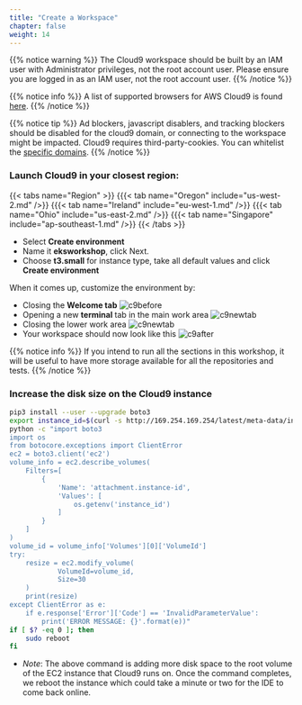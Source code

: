 ```yaml
---
title: "Create a Workspace"
chapter: false
weight: 14
---
```


{{% notice warning %}}
The Cloud9 workspace should be built by an IAM user with Administrator privileges,
not the root account user. Please ensure you are logged in as an IAM user, not the root
account user.
{{% /notice %}}

{{% notice info %}}
A list of supported browsers for AWS Cloud9 is found [here]( https://docs.aws.amazon.com/cloud9/latest/user-guide/browsers.html).
{{% /notice %}}


<!---
{{% notice info %}}
This workshop was designed to run in the **Oregon (us-west-2)** region. **Please don't
run in any other region.** Future versions of this workshop will expand region availability,
and this message will be removed.
{{% /notice %}}
-->

{{% notice tip %}}
Ad blockers, javascript disablers, and tracking blockers should be disabled for
the cloud9 domain, or connecting to the workspace might be impacted.
Cloud9 requires third-party-cookies. You can whitelist the [specific domains]( https://docs.aws.amazon.com/cloud9/latest/user-guide/troubleshooting.html#troubleshooting-env-loading).
{{% /notice %}}

### Launch Cloud9 in your closest region:

{{< tabs name="Region" >}}
{{{< tab name="Oregon" include="us-west-2.md" />}}
{{{< tab name="Ireland" include="eu-west-1.md" />}}
{{{< tab name="Ohio" include="us-east-2.md" />}}
{{{< tab name="Singapore" include="ap-southeast-1.md" />}}
{{< /tabs >}}

- Select **Create environment**
- Name it **eksworkshop**, click Next.
- Choose **t3.small** for instance type, take all default values and click **Create environment**

When it comes up, customize the environment by:

- Closing the **Welcome tab**
![c9before](/images/prerequisites/cloud9-1.png)
- Opening a new **terminal** tab in the main work area
![c9newtab](/images/prerequisites/cloud9-2.png)
- Closing the lower work area
![c9newtab](/images/prerequisites/cloud9-3.png)
- Your workspace should now look like this
![c9after](/images/prerequisites/cloud9-4.png)

{{% notice info %}}
If you intend to run all the sections in this workshop, it will be useful to have more storage available for all the repositories and tests.
{{% /notice %}}

### Increase the disk size on the Cloud9 instance

```bash
pip3 install --user --upgrade boto3
export instance_id=$(curl -s http://169.254.169.254/latest/meta-data/instance-id)
python -c "import boto3
import os
from botocore.exceptions import ClientError 
ec2 = boto3.client('ec2')
volume_info = ec2.describe_volumes(
    Filters=[
        {
            'Name': 'attachment.instance-id',
            'Values': [
                os.getenv('instance_id')
            ]
        }
    ]
)
volume_id = volume_info['Volumes'][0]['VolumeId']
try:
    resize = ec2.modify_volume(    
            VolumeId=volume_id,    
            Size=30
    )
    print(resize)
except ClientError as e:
    if e.response['Error']['Code'] == 'InvalidParameterValue':
        print('ERROR MESSAGE: {}'.format(e))"
if [ $? -eq 0 ]; then
    sudo reboot
fi

```

- *Note*: The above command is adding more disk space to the root volume of the EC2 instance that Cloud9 runs on. Once the command completes, we reboot the instance which could take a minute or two for the IDE to come back online.


